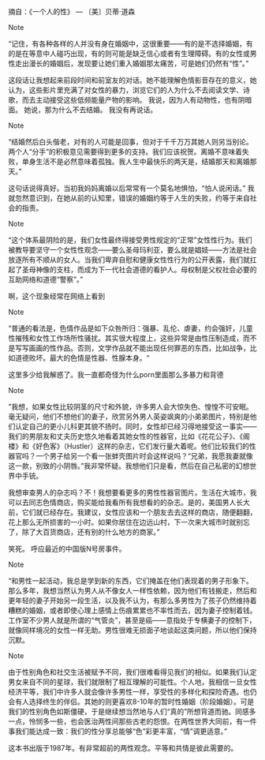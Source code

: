 摘自：《一个人的性》 — 〔美〕贝蒂·道森
> [!NOTE]
> “记住，有各种各样的人并没有身在婚姻中，这很重要——有的是不选择婚姻，有的是在等意中人碰巧出现，有的则可能是缺乏信心或者有生理障碍。有的女性或男性走出漫长的婚姻后，发现要让她们重入婚姻那太痛苦，可是她们仍然有“性”。”

这段话让我想起来前段时间和前室友的对话。她不能理解色情影音存在的意义，她认为，这些影片里充满了对女性的暴力，浏览它们的人为什么不去阅读文学、诗歌，而去主动接受这些低频能量产物的影响。
我说，因为人有动物性，也有阴暗面。
她说，那为什么不去结婚。
我没有再说话。


> [!NOTE]
> “结婚然后白头偕老，对有的人可能是回事，但对于千千万万其她人则另当别论。两个人“分手”的积极意见需要得到更多的支持。我们应该祝贺。离婚不意味着失败，单身生活不是必然意味着孤独。我人生中最快乐的两天是，结婚那天和离婚那天。”

这句话说得真好。当初我妈妈离婚以后常常有一个莫名地惧怕，“怕人说闲话。” 我就忽然意识到，在她从前的认知里，错误的婚姻约等于人生的失败，约等于来自社会的指责。

> [!NOTE]
> “这个体系最阴险的是，我们女性最终得接受男性规定的“正常”女性性行为。我们被教导要坚守一个女性性观念——要么圣母玛利亚，要么就是娼妓——方法是社会放逐所有不顺从的女人。当我们卑弃自慰和健康女性性行为的公开表露，我们就扛起了圣母神像的支柱，而成为下一代社会道德的看护人。母权制是父权社会必要的互助网络和道德“警察”。”

啊，这个现象经常在网络上看到

> [!NOTE]
> “普通的看法是，色情作品是如下众咎所归：强暴、乱伦、虐妻，约会强奸，儿童性摧残和女性工作场所性骚扰。其实很大程度上，这些异常是由性压制造成，而不是写写画画的性作品。否则，文学作品就不能出现任何罪恶的东西，比如战争，比如道德败坏。最大的色情是性器、性腺本身。“

这里多少给我解惑了。我一直都奇怪为什么porn里面那么多暴力和背德

> [!NOTE]
> ”我想，如果女性比较阴茎的尺寸和外貌，许多男人会大惊失色、惶惶不可安眠。毫无疑问，他们不想他们的妻子，欣赏另外男人英姿飒爽的小弟弟图片，特别是他们认定自己的更小儿科更其貌不扬时。同时，女性却已经习得地接受这一事实——我们的男朋友和丈夫历史悠久地看着其她女性的性器官，比如《花花公子》、《阁楼》和《好色客》（Hustler）这样的杂志，它们发行量大着呢。他们比较我们的性器官吗？一个男子给另一个看一张蚌壳图片时会这样说吗？“兄弟，我愿我妻就像这一款，别致的小阴唇。”我非常怀疑。我想他们只是看，然后在自己私密的幻想世界中手铳。
> 
> 我想审查男人的杂志吗？不！我想要看更多的男性性器官图片。生活在大城市，我可以去同志色情商店，购买能给我看所有我想看的的杂志。是的，美国男人长大前，它们就已经存在。我建议，女性应该和一个朋友去去这样的商店，随便翻翻，花上那么无所损害的一小时。如果你居住在边远山村，下一次来大城市时就别忘了，除了大百货商店，还有别的什么地方的商家。”

笑死。 呼应最近的中国版N号房事件。

> [!NOTE]
> “和男性一起活动，我总是学到新的东西，它们掩盖在他们表现着的男子形象下。那么多年，我想当然认为男人从不像女人一样性依赖，因为他们有钱搬走，然后和更年轻的妻子开始另一段生活，以及我不认为，有那么多男性为了孩子仍然维持着糟糕的婚姻，或者即使心理上感情上伤痕累累也不率性而去，因为妻子控制着钱。工作室不少男人就是所谓的“气管炎”，甚至是癌——意指处于专横妻子的控制下，就像同样境况的女性一样无助。男性很难无损面子地谈起这类问题，所以他们保持沉默。

> [!NOTE]
> 由于性别角色和社交生活被赋予不同，我们很难看得见我们的相似。如果我们认定男女来自不同的星球，我们就限制了相互理解的可能性。个人地，我相信一旦女性经济平等，我们中许多人就会像许多男性一样，享受性的多样化和探险奇遇。也仍会有人选择终生的伴侣。其她的则更喜欢8-10年的暂时性婚姻（阶段婚姻）。可是我们的性别角色如斯僵硬，于是继续想当然地与人们“真的”所想背道而驰。同感多一点，怜悯多一些，也会医治两性间那些古老的怨恨。在两性世界大同前，有一件事我们能达成一致：我们的性分享总能够“色”彩更丰富，“情”调更适意。”

这本书出版于1987年。有非常超前的两性观念。平等和共情是彼此需要的。

